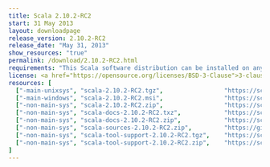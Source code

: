 ```yaml
---
title: Scala 2.10.2-RC2
start: 31 May 2013
layout: downloadpage
release_version: 2.10.2-RC2
release_date: "May 31, 2013"
show_resources: "true"
permalink: /download/2.10.2-RC2.html
requirements: "This Scala software distribution can be installed on any Unix-like or Windows system. It requires the Java runtime version 1.6 or later, which can be downloaded <a href='https://www.java.com/'>here</a>."
license: <a href="https://opensource.org/licenses/BSD-3-Clause">3-clause BSD license</a>
resources: [
  ["-main-unixsys", "scala-2.10.2-RC2.tgz",                 "https://scala-lang.org/files/archive/scala-2.10.2-RC2.tgz",                           "Mac OS X, Unix, Cygwin",     "20 MB"],
  ["-main-windows", "scala-2.10.2-RC2.msi",                 "https://scala-lang.org/files/archive/scala-2.10.2-RC2.msi",                           "Windows (msi installer)",    "60 MB"],
  ["-non-main-sys", "scala-2.10.2-RC2.zip",                 "https://scala-lang.org/files/archive/scala-2.10.2-RC2.zip",                           "Windows",                    "29 MB"],
  ["-non-main-sys", "scala-docs-2.10.2-RC2.txz",            "https://scala-lang.org/files/archive/scala-docs-2.10.2-RC2.txz",                      "API docs",                   "4 MB"],
  ["-non-main-sys", "scala-docs-2.10.2-RC2.zip",            "https://scala-lang.org/files/archive/scala-docs-2.10.2-RC2.zip",                      "API docs",                   "33 MB"],
  ["-non-main-sys", "scala-sources-2.10.2-RC2.zip",         "https://github.com/scala/scala/archive/v2.10.2-RC2.tar.gz",     "sources",                    ""],
  ["-non-main-sys", "scala-tool-support-2.10.2-RC2.tgz",    "https://scala-lang.org/files/archive/scala-tool-support-2.10.2-RC2.tgz",              "Scala Tool Support (tgz)",   "25 KB"],
  ["-non-main-sys", "scala-tool-support-2.10.2-RC2.zip",    "https://scala-lang.org/files/archive/scala-tool-support-2.10.2-RC2.zip",              "Scala Tool Support (zip)",   "46 KB"]
]
---
```



